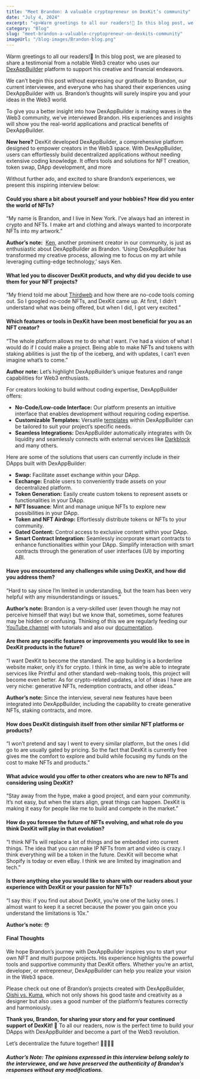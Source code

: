 ```yaml
---
title: "Meet Brandon: A valuable cryptopreneur on DexKit’s community"
date: "July 4, 2024"
excerpt: "<p>Warm greetings to all our readers!👋 In this blog post, we are pleased to share a testimonial from a notable Web3 creator who uses our&hellip;</p> "
category: "Blog"
slug: "meet-brandon-a-valuable-cryptopreneur-on-dexkits-community"
imageUrl: "/blog-images/Brandon-blog.png"
---
```


Warm greetings to all our readers!👋 In this blog post, we are pleased to share a testimonial from a notable Web3 creator who uses our [DexAppBuilder](https://dexappbuilder.dexkit.com/) platform to support his creative and financial endeavors.

We can’t begin this post without expressing our gratitude to Brandon, our current interviewee, and everyone who has shared their experiences using DexAppBuilder with us. Brandon’s thoughts will surely inspire you and your ideas in the Web3 world.

To give you a better insight into how DexAppBuilder is making waves in the Web3 community, we’ve interviewed Brandon. His experiences and insights will show you the real-world applications and practical benefits of DexAppBuilder.

**New here?** DexKit developed DexAppBuilder, a comprehensive platform designed to empower creators in the Web3 space. With DexAppBuilder, users can effortlessly build decentralized applications without needing extensive coding knowledge. It offers tools and solutions for NFT creation, token swap, DApp development, and more

Without further ado, and excited to share Brandon’s experiences, we present this inspiring interview below:

#### Could you share a bit about yourself and your hobbies? How did you enter the world of NFTs?

“My name is Brandon, and I live in New York. I’ve always had an interest in crypto and NFTs. I make art and clothing and always wanted to incorporate NFTs into my artwork.”

**Author’s note:**  [Ken](https://nft.dpoisn.com/), another prominent creator in our community, is just as enthusiastic about DexAppBuilder as Brandon. ‘Using DexAppBuilder has transformed my creative process, allowing me to focus on my art while leveraging cutting-edge technology,’ says Ken.

#### What led you to discover DexKit products, and why did you decide to use them for your NFT projects?

“My friend told me about [Thirdweb](https://thirdweb.com/) and how there are no-code tools coming out. So I googled no-code NFTs, and DexKit came up. At first, I didn’t understand what was being offered, but when I did, I got very excited.”

#### Which features or tools in DexKit have been most beneficial for you as an NFT creator?

“The whole platform allows me to do what I want. I’ve had a vision of what I would do if I could make a project. Being able to make NFTs and tokens with staking abilities is just the tip of the iceberg, and with updates, I can’t even imagine what’s to come.”

**Author note:** Let’s highlight DexAppBuilder’s unique features and range capabilities for Web3 enthusiasts.

For creators looking to build without coding expertise, DexAppBuilder offers:

*   **No-Code/Low-code Interface:** Our platform presents an intuitive interface that enables development without requiring coding expertise.
*   **Customizable Templates:** Versatile [templates](https://dexappbuilder.dexkit.com/site/templates) within DexAppBuilder can be tailored to suit your project’s specific needs.
*   **Seamless Integrations:** DexAppBuilder automatically integrates with 0x liquidity and seamlessly connects with external services like [Darkblock](https://www.darkblock.io/) and many others.

Here are some of the solutions that users can currently include in their DApps built with DexAppBuilder:

*   **Swap:** Facilitate asset exchange within your DApp.
*   **Exchange:** Enable users to conveniently trade assets on your decentralized platform.
*   **Token Generation:** Easily create custom tokens to represent assets or functionalities in your DApp.
*   **NFT Issuance**: Mint and manage unique NFTs to explore new possibilities in your DApp.
*   **Token and NFT Airdrop:** Effortlessly distribute tokens or NFTs to your community.
*   **Gated Content:** Control access to exclusive content within your DApp.
*   **Smart Contract Integration:** Seamlessly incorporate smart contracts to enhance functionalities within your DApp. Simplify interaction with smart contracts through the generation of user interfaces (UI) by importing ABI.

#### Have you encountered any challenges while using DexKit, and how did you address them?

“Hard to say since I’m limited in understanding, but the team has been very helpful with any misunderstandings or issues.”

**Author’s note:** Brandon is a very-skilled user (even though he may not perceive himself that way) but we know that, sometimes, some features may be hidden or confusing. Thinking of this we are regularly feeding our [YouTube channel](https://www.youtube.com/@DexKit/videos) with tutorials and also our [documentation](https://docs.dexkit.com/defi-products).

#### Are there any specific features or improvements you would like to see in DexKit products in the future?

“I want DexKit to become the standard. The app building is a borderline website maker, only it’s for crypto. I think in time, as we’re able to integrate services like Printful and other standard web-making tools, this project will become even better. As for crypto-related updates, a lot of ideas I have are very niche: generative NFTs, redemption contracts, and other ideas.”

**Author’s note:** Since the interview, several new features have been integrated into DexAppBuilder, including the capability to create generative NFTs, staking contracts, and more.

#### How does DexKit distinguish itself from other similar NFT platforms or products?

“I won’t pretend and say I went to every similar platform, but the ones I did go to are usually gated by pricing. So the fact that DexKit is currently free gives me the comfort to explore and build while focusing my funds on the cost to make NFTs and products.”

#### What advice would you offer to other creators who are new to NFTs and considering using DexKit?

“Stay away from the hype, make a good project, and earn your community. It’s not easy, but when the stars align, great things can happen. DexKit is making it easy for people like me to build and compete in the market.”

#### How do you foresee the future of NFTs evolving, and what role do you think DexKit will play in that evolution?

“I think NFTs will replace a lot of things and be embedded into current things. The idea that you can make IP NFTs from art and video is crazy. I think everything will be a token in the future. DexKit will become what Shopify is today or even eBay. I think we are limited by imagination and tech.”

#### Is there anything else you would like to share with our readers about your experience with DexKit or your passion for NFTs?

“I say this: if you find out about DexKit, you’re one of the lucky ones. I almost want to keep it a secret because the power you gain once you understand the limitations is 10x.”

**Author’s note:** 😳

#### Final Thoughts

We hope Brandon’s journey with DexAppBuilder inspires you to start your own NFT and multi purpose projects. His experience highlights the powerful tools and supportive community that DexKit offers. Whether you’re an artist, developer, or entrepreneur, DexAppBuilder can help you realize your vision in the Web3 space.

Please check out one of Brandon’s projects created with DexAppBuilder, [Oishi vs. Kuma](https://oushi-vs-kuma.dexkit.app/), which not only shows his good taste and creativity as a designer but also uses a good number of the platform’s features correctly and harmoniously.

**Thank you, Brandon, for sharing your story and for your continued support of DexKit! 🤝** To all our readers, now is the perfect time to build your DApps with DexAppBuilder and become a part of the Web3 revolution.

Let’s decentralize the future together! 👨‍👩‍👧‍👦

##### _Author’s Note: The opinions expressed in this interview belong solely to the interviewee, and we have preserved the authenticity of Brandon’s responses without any modifications._
